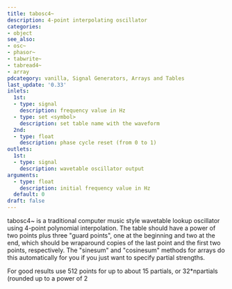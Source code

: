 ```yaml
---
title: tabosc4~
description: 4-point interpolating oscillator
categories:
- object
see_also:
- osc~
- phasor~
- tabwrite~
- tabread4~
- array
pdcategory: vanilla, Signal Generators, Arrays and Tables
last_update: '0.33'
inlets:
  1st:
  - type: signal
    description: frequency value in Hz
  - type: set <symbol>
    description: set table name with the waveform
  2nd:
  - type: float
    description: phase cycle reset (from 0 to 1)
outlets:
  1st:
  - type: signal
    description: wavetable oscillator output
arguments:
  - type: float
    description: initial frequency value in Hz 
  default: 0
draft: false
---
```

tabosc4~ is a traditional computer music style wavetable lookup oscillator using 4-point polynomial interpolation. The table should have a power of two points plus three "guard points", one at the beginning and two at the end, which should be wraparound copies of the last point and the first two points, respectively. The "sinesum" and "cosinesum" methods for arrays do this automatically for you if you just want to specify partial strengths.

For good results use 512 points for up to about 15 partials, or 32*npartials (rounded up to a power of 2
